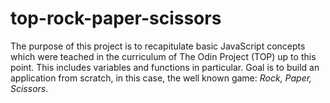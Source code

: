# top-rock-paper-scissors

The purpose of this project is to recapitulate basic JavaScript concepts which were teached in the curriculum of The Odin Project (TOP) up to this point. This includes variables and functions in particular. Goal is to build an application from scratch, in this case, the well known game: *Rock, Paper, Scissors*.
